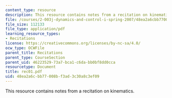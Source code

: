 ```yaml
---
content_type: resource
description: This resource contains notes from a recitation on kinematics.
file: /courses/2-003j-dynamics-and-control-i-spring-2007/48ea2a6cbb77008bf3ad3c30a8c3ef09_rec01.pdf
file_size: 112133
file_type: application/pdf
learning_resource_types:
- Recitations
license: https://creativecommons.org/licenses/by-nc-sa/4.0/
ocw_type: OCWFile
parent_title: Recitations
parent_type: CourseSection
parent_uid: 46223529-73a7-bca1-c6da-bb0bf8dd0cca
resourcetype: Document
title: rec01.pdf
uid: 48ea2a6c-bb77-008b-f3ad-3c30a8c3ef09
---
```

This resource contains notes from a recitation on kinematics.